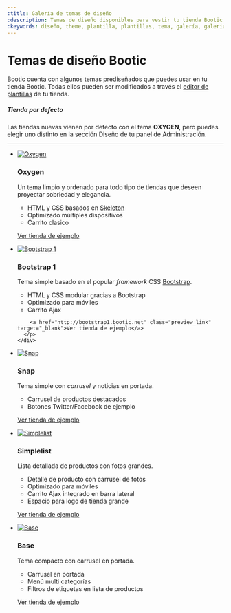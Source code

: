 ```yaml
---
:title: Galería de temas de diseño
:description: Temas de diseño disponibles para vestir tu tienda Bootic.
:keywords: diseño, theme, plantilla, plantillas, tema, galería, galeria, gallery, editor, simplelist, snap, base, bootstrap
---
```


# Temas de diseño Bootic

Bootic cuenta con algunos temas prediseñados que puedes usar en tu tienda Bootic. Todas ellos pueden ser modificados a través el [editor de plantillas](/es/diseno) de tu tienda.

<div class="note tip">
    <h5>Tienda por defecto</h5>
      <p>Las tiendas nuevas vienen por defecto con el tema <strong>OXYGEN</strong>, pero puedes elegir uno distinto en la sección Diseño de tu panel de Administración.</p>
</div>

<hr />

<ul class="media_items">
  <li class="media_item clearfix">
    <a href="http://oxygen.bootic.net" class="thumbnail" target="_blank" title="Ver tienda de ejemplo">
      <img src="/img/themes/gallery/oxygen/preview.png" alt="Oxygen" />
    </a>
    <div class="info">
      <h3>Oxygen</h3>
      <p>Un tema limpio y ordenado para todo tipo de tiendas que deseen proyectar sobriedad y elegancia.</p>
      <ul>
        <li>HTML y CSS basados en <a href="http://getskeleton.com/">Skeleton</a></li>
        <li>Optimizado múltiples dispositivos</li>
        <li>Carrito clasico</li>
      </ul>
      <p class="buttons">
        <a href="http://oxygen.bootic.net" class="preview_link" target="_blank">Ver tienda de ejemplo</a>
      </p>
    </div>
  </li><!-- /bootstrap1 -->
  <li class="media_item clearfix">
    <a href="http://bootstrap1.bootic.net" class="thumbnail" target="_blank" title="Ver tienda de ejemplo">
      <img src="/img/themes/gallery/bootstrap1/preview.png" alt="Bootstrap 1" />
    </a>
    <div class="info">
      <h3>Bootstrap 1</h3>
      <p>Tema simple basado en el popular <em>framework</em> CSS <a href="http://twitter.github.com/bootstrap/index.html">Bootstrap</a>.</p>
      <ul>
        <li>HTML y CSS modular gracias a Bootstrap</li>
        <li>Optimizado para móviles</li>
        <li>Carrito Ajax</li>
      </ul>
      <p class="buttons">

        <a href="http://bootstrap1.bootic.net" class="preview_link" target="_blank">Ver tienda de ejemplo</a>
      </p>
    </div>
  </li><!-- /bootstrap1 -->

  <li class="media_item clearfix">
    <a href="http://snap.bootic.net" class="thumbnail" target="_blank" title="Ver tienda de ejemplo">
      <img src="/img/themes/gallery/snap/preview.png" alt="Snap" />
    </a>
    <div class="info">
      <h3>Snap</h3>
      <p>Tema simple con <em>carrusel</em> y noticias en portada.</p>
      <ul>
        <li>Carrusel de productos destacados</li>
        <li>Botones Twitter/Facebook de ejemplo</li>
      </ul>
      <p class="buttons">
        <a href="http://snap.bootic.net" class="preview_link" target="_blank">Ver tienda de ejemplo</a>
      </p>
    </div>
  </li><!-- /snap -->

  <li class="media_item clearfix">
    <a href="http://simplelist.bootic.net" class="thumbnail" target="_blank" title="Ver tienda de ejemplo">
      <img src="/img/themes/gallery/simplelist/preview.png" alt="Simplelist" />
    </a>
    <div class="info">
      <h3>Simplelist</h3>
      <p>Lista detallada de productos con fotos grandes.</p>
      <ul>
        <li>Detalle de producto con carrusel de fotos</li>
        <li>Optimizado para móviles</li>
        <li>Carrito Ajax integrado en barra lateral</li>
        <li>Espacio para logo de tienda grande</li>
      </ul>
      <p class="buttons">
        <a href="http://simplelist.bootic.net" class="preview_link" target="_blank">Ver tienda de ejemplo</a>
      </p>
    </div>
  </li><!-- /simplelist -->

  <li class="media_item clearfix">
    <a href="http://tienda.inventario.cl" class="thumbnail" target="_blank" title="Ver tienda de ejemplo">
      <img src="/img/themes/gallery/base/preview.png" alt="Base" />
    </a>
    <div class="info">
      <h3>Base</h3>
      <p>Tema compacto con carrusel en portada.</p>
      <ul>
        <li>Carrusel en portada</li>
        <li>Menú multi categorías</li>
        <li>Filtros de etiquetas en lista de productos</li>
      </ul>
      <p class="buttons">
        <a href="http://tienda.inventario.cl" class="preview_link" target="_blank">Ver tienda de ejemplo</a>
      </p>
    </div>
  </li><!-- /base -->

</ul>
